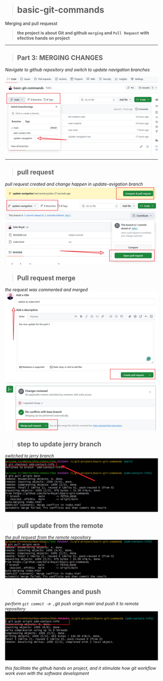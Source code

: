 ># **basic-git-commands**

Merging and pull requesst

>**the project is about Git and github `merging` and `Pull Request` with efective hands on project**

----
>## **Part 3: MERGING CHANGES**

_Navigate to github repository and switch to update navigation branches_

![switch](./img/10.%20navi.jpg)

-----
>## **pull request**
_pull request created and change happen in update-avigation branch_
![pull request](./img/11.%20pull.jpg)


>## **Pull request merge**
_the request was commented and merged_
![merge pr](./img/12.%20pr%20pulled.jpg)
![merge pr](./img/13.%20merge%20now.jpg)

>## **step to update jerry branch**
_switched to jerry branch_
![](./img/14.%20jerry.jpg)


>##  **pull update from the remote**

_the pull request from the remote repository_
![git npull](./img/15.%20pull%20from%20remote.jpg)

>##  **Commit Changes and push**

_perform `git commit -m ,`git push origin main`and push it to remote repository_
![Git push](./img/16.%20push%20jerry%20%20w.jpg)

_this facilitate the github hands on project, and it stimulate how git workflow work even with the software development_